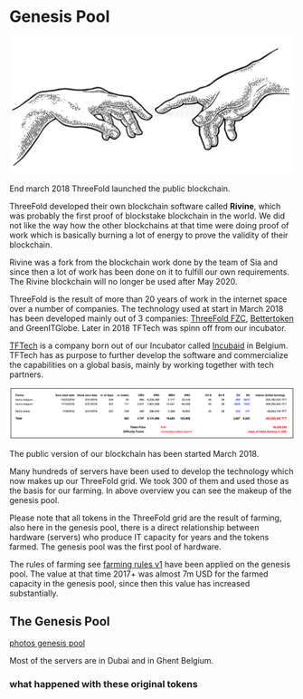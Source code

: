 # Genesis Pool

![](./img/genesis.png)

End march 2018 ThreeFold launched the public blockchain.

ThreeFold developed their own blockchain software called **Rivine**, which was probably the first proof of blockstake blockchain in the world. We did not like the way how the other blockchains at that time were doing proof of work which is basically burning a lot of energy to prove the validity of their blockchain.

Rivine was a fork from the blockchain work done by the team of Sia and since then a lot of work has been done on it to fulfill our own requirements. The Rivine blockchain will no longer be used after May 2020.

ThreeFold is the result of more than 20 years of work in the internet space over a number of companies. The technology used at start in March 2018 has been developed mainly out of 3 companies: [ThreeFold FZC](threefold_fzc.md), [Bettertoken](bettertoken.md) and GreenITGlobe. Later in 2018 TFTech was spinn off from our incubator.

[TFTech](tftech.md) is a company born out of our Incubator called [Incubaid](http://www.incubaid.com/) in Belgium. TFTech has as purpose to further develop the software and commercialize the capabilities on a global basis, mainly by working together with tech partners.


![](./img/genesis_pool_tokens.png)


The public version of our blockchain has been started March 2018.

Many hundreds of servers have been used to develop the technology which now makes up our ThreeFold grid. We took 300 of them and used those as the basis for our farming. In above overview you can see the makeup of the genesis pool.

Please note that all tokens in the ThreeFold grid are the result of farming, also here in the genesis pool, there is a direct relationship between hardware (servers) who produce IT capacity for years and the tokens farmed. The genesis pool was the first pool of hardware.

The rules of farming see [farming rules v1](farming_rules_v1.md) have been applied on the genesis pool. The value at that time 2017+ was almost 7m USD for the farmed capacity in the genesis pool, since then this value has increased substantially.

## The Genesis Pool

[photos genesis pool](structure/images_threefold_genisispool_dubai.html ':include :type=iframe width=100% height=550px frameBorder="0" scrolling="no" align="center"')

Most of the servers are in Dubai and in Ghent Belgium.

### what happened with these original tokens


